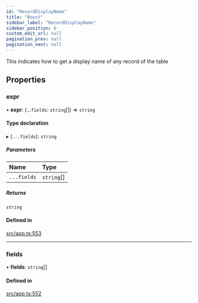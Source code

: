 ```yaml
---
id: "RecordDisplayName"
title: "Boost"
sidebar_label: "RecordDisplayName"
sidebar_position: 0
custom_edit_url: null
pagination_prev: null
pagination_next: null
---
```


This indicates how to get a display name of any record of the table

## Properties

### expr

• **expr**: (...`fields`: `string`[]) => `string`

#### Type declaration

▸ (`...fields`): `string`

##### Parameters

| Name | Type |
| :------ | :------ |
| `...fields` | `string`[] |

##### Returns

`string`

#### Defined in

[src/app.ts:553](https://github.com/yolmio/boost/blob/5cada48/src/app.ts#L553)

___

### fields

• **fields**: `string`[]

#### Defined in

[src/app.ts:552](https://github.com/yolmio/boost/blob/5cada48/src/app.ts#L552)
